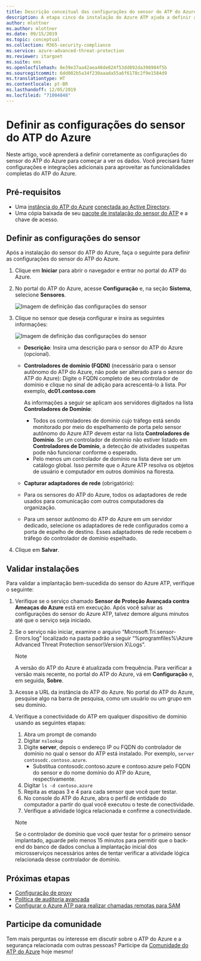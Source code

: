 ```yaml
---
title: Descrição conceitual das configurações do sensor do ATP do Azure | Microsoft Docs
description: A etapa cinco da instalação do Azure ATP ajuda a definir as configurações do sensor autônomo do Azure ATP.
author: mlottner
ms.author: mlottner
ms.date: 09/15/2019
ms.topic: conceptual
ms.collection: M365-security-compliance
ms.service: azure-advanced-threat-protection
ms.reviewer: itargoet
ms.suite: ems
ms.openlocfilehash: 8e39e37aa42aea40de024f53dd892da398984f5b
ms.sourcegitcommit: 6dd002b5a34f230aaada55a6f6178c2f9e1584d9
ms.translationtype: HT
ms.contentlocale: pt-BR
ms.lasthandoff: 12/05/2019
ms.locfileid: "71004848"
---
```

# <a name="configure-azure-atp-sensor-settings"></a>Definir as configurações do sensor do ATP do Azure

Neste artigo, você aprenderá a definir corretamente as configurações do sensor do ATP do Azure para começar a ver os dados. Você precisará fazer configurações e integrações adicionais para aproveitar as funcionalidades completas do ATP do Azure.  

## <a name="prerequisites"></a>Pré-requisitos

- Uma [instância do ATP do Azure](install-atp-step1.md) [conectada ao Active Directory](install-atp-step2.md).
- Uma cópia baixada de seu [pacote de instalação do sensor do ATP](install-atp-step3.md) e a chave de acesso.

## <a name="configure-sensor-settings"></a>Definir as configurações do sensor

Após a instalação do sensor do ATP do Azure, faça o seguinte para definir as configurações do sensor do ATP do Azure.

1. Clique em **Iniciar** para abrir o navegador e entrar no portal do ATP do Azure.

1.  No portal do ATP do Azure, acesse **Configuração** e, na seção **Sistema**, selecione **Sensores**.
   
    ![Imagem de definição das configurações do sensor](media/atp-sensor-config.png)


1. Clique no sensor que deseja configurar e insira as seguintes informações:

   ![Imagem de definição das configurações do sensor](media/atp-sensor-config-2.png)

   - **Descrição**: Insira uma descrição para o sensor do ATP do Azure (opcional).
   - **Controladores de domínio (FQDN)** (necessário para o sensor autônomo do ATP do Azure, não pode ser alterado para o sensor do ATP do Azure): Digite o FQDN completo de seu controlador de domínio e clique no sinal de adição para acrescentá-lo à lista. Por exemplo, **dc01.contoso.com**

     As informações a seguir se aplicam aos servidores digitados na lista **Controladores de Domínio**:
     - Todos os controladores de domínio cujo tráfego está sendo monitorado por meio do espelhamento de porta pelo sensor autônomo do Azure ATP devem estar na lista **Controladores de Domínio**. Se um controlador de domínio não estiver listado em **Controladores de Domínio**, a detecção de atividades suspeitas pode não funcionar conforme o esperado.
     - Pelo menos um controlador de domínio na lista deve ser um catálogo global. Isso permite que o Azure ATP resolva os objetos de usuário e computador em outros domínios na floresta.

   - **Capturar adaptadores de rede** (obrigatório):
   
    - Para os sensores do ATP do Azure, todos os adaptadores de rede usados para comunicação com outros computadores da organização.
    - Para um sensor autônomo do ATP do Azure em um servidor dedicado, selecione os adaptadores de rede configurados como a porta de espelho de destino. Esses adaptadores de rede recebem o tráfego do controlador de domínio espelhado.

 
1. Clique em **Salvar**.


## <a name="validate-installations"></a>Validar instalações
Para validar a implantação bem-sucedida do sensor do Azure ATP, verifique o seguinte:

1. Verifique se o serviço chamado **Sensor de Proteção Avançada contra Ameaças do Azure** está em execução. Após você salvar as configurações do sensor do Azure ATP, talvez demore alguns minutos até que o serviço seja iniciado.

1. Se o serviço não iniciar, examine o arquivo “Microsoft.Tri.sensor-Errors.log” localizado na pasta padrão a seguir “%programfiles%\Azure Advanced Threat Protection sensor\Version X\Logs”.
 
   >[!NOTE]
   > A versão do ATP do Azure é atualizada com frequência. Para verificar a versão mais recente, no portal do ATP do Azure, vá em **Configuração** e, em seguida, **Sobre**. 

1. Acesse a URL da instância do ATP do Azure. No portal do ATP do Azure, pesquise algo na barra de pesquisa, como um usuário ou um grupo em seu domínio.

1. Verifique a conectividade do ATP em qualquer dispositivo de domínio usando as seguintes etapas:
    1. Abra um prompt de comando
    1. Digitar ```nslookup```
    1. Digite **server**, depois o endereço IP ou FQDN do controlador de domínio no qual o sensor do ATP está instalado. Por exemplo, ```server contosodc.contoso.azure```.
        - Substitua contosodc.contoso.azure e contoso.azure pelo FQDN do sensor e do nome domínio do ATP do Azure, respectivamente.
    1. Digitar ```ls -d contoso.azure```
    1. Repita as etapas 3 e 4 para cada sensor que você quer testar.  
    1. No console do ATP do Azure, abra o perfil de entidade do computador a partir do qual você executou o teste de conectividade. 
    1. Verifique a atividade lógica relacionada e confirme a conectividade. 

    > [!NOTE] 
    >Se o controlador de domínio que você quer testar for o primeiro sensor implantado, aguarde pelo menos 15 minutos para permitir que o back-end do banco de dados conclua a implantação inicial dos microsserviços necessários antes de tentar verificar a atividade lógica relacionada desse controlador de domínio.

## <a name="next-steps"></a>Próximas etapas

- [Configuração de proxy](configure-proxy.md)
- [Política de auditoria avançada](atp-advanced-audit-policy.md)
- [Configurar o Azure ATP para realizar chamadas remotas para SAM](install-atp-step8-samr.md)


## <a name="join-the-community"></a>Participe da comunidade

Tem mais perguntas ou interesse em discutir sobre o ATP do Azure e a segurança relacionada com outras pessoas? Participe da [Comunidade do ATP do Azure](https://aka.ms/azureatpcommunity) hoje mesmo!
